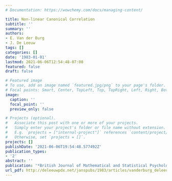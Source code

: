 ```yaml
---
# Documentation: https://wowchemy.com/docs/managing-content/

title: Non-linear Canonical Correlation
subtitle: ''
summary: ''
authors:
- E. Van der Burg
- J. De Leeuw
tags: []
categories: []
date: '1983-01-01'
lastmod: 2021-06-06T12:54:48-07:00
featured: false
draft: false

# Featured image
# To use, add an image named `featured.jpg/png` to your page's folder.
# Focal points: Smart, Center, TopLeft, Top, TopRight, Left, Right, BottomLeft, Bottom, BottomRight.
image:
  caption: ''
  focal_point: ''
  preview_only: false

# Projects (optional).
#   Associate this post with one or more of your projects.
#   Simply enter your project's folder or file name without extension.
#   E.g. `projects = ["internal-project"]` references `content/project/deep-learning/index.md`.
#   Otherwise, set `projects = []`.
projects: []
publishDate: '2021-06-06T19:54:48.577492Z'
publication_types:
- '2'
abstract: ''
publication: '*British Journal of Mathematical and Statistical Psychology*'
url_pdf: http://deleeuwpdx.net/janspubs/1983/articles/vanderburg_deleeuw_A_83.pdf
---
```

